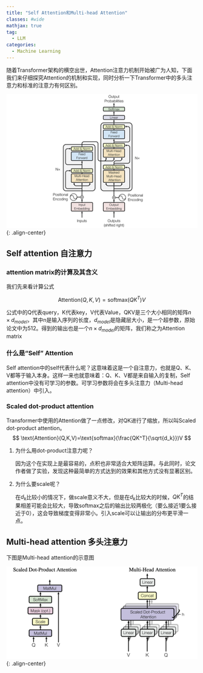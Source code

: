 ```yaml
---
title: "Self Attention和Multi-head Attention"
classes: #wide
mathjax: true
tag:
  - LLM
categories:
  - Machine Learning
---
```


随着Transformer架构的横空出世，Attention注意力机制开始被广为人知，下面我们来仔细探究Attention的机制和实现，同时分析一下Transformer中的多头注意力和标准的注意力有何区别。

![transformer-arch](/assets/images/transformer-arch.png){: .align-center}

## Self attention 自注意力

### attention matrix的计算及其含义

我们先来看计算公式

$$
\text{Attention}(Q,K,V)=\text{softmax}(QK^T)V
$$

公式中的Q代表query，K代表key，V代表Value，QKV是三个大小相同的矩阵$n\times d_{model}$，其中n是输入序列的长度，$d_{model}$是隐藏层大小，是一个超参数，原始论文中为512。得到的输出也是一个$n\times d_{model}$​​的矩阵，我们称之为Attention matrix



### 什么是“Self” Attention

Self attention中的self代表什么呢？这意味着这是一个自注意力，也就是Q、K、V都等于输入本身。这样一来也就意味着：Q、K、V都是来自输入的复制，Self attention中没有可学习的参数。可学习参数将会在多头注意力（Multi-head attention）中引入。

### Scaled dot-product attention

Transformer中使用的Attention做了一点修改，对QK进行了缩放，所以叫Scaled dot-product attention。
$$
\text{Attention}(Q,K,V)=\text{softmax}(\frac{QK^T}{\sqrt{d_k}})V
$$

1. 为什么用dot-product注意力呢？

   因为这个在实现上是最容易的，点积也非常适合大矩阵运算。与此同时，论文作者做了实验，发现这种最简单的方式达到的效果和其他方式没有显著区别。

2. 为什么要scale呢？

   在$d_k$比较小的情况下，做scale意义不大，但是在$d_k$比较大的时候，$QK^T$的结果相差可能会比较大，导致softmax之后的输出比较两极化（要么接近1要么接近于0），这会导致梯度变得非常小。引入scale可以让输出的分布更平滑一点。

## Multi-head attention 多头注意力

下图是Multi-head attention的示意图

![multi-head-atten](/assets/images/multi-head-atten.png){: .align-center}
